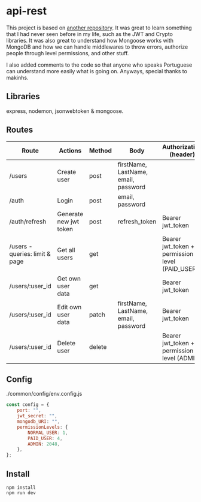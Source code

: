 # api-rest

This project is based on <a href="https://github.com/makinhs/rest-api-tutorial">another repository</a>. It was great to learn something that I had never seen before in my life, such as the JWT and Crypto libraries. It was also great to understand how Mongoose works with MongoDB and how we can handle middlewares to throw errors, authorize people through level permissions, and other stuff.

I also added comments to the code so that anyone who speaks Portuguese can understand more easily what is going on. Anyways, special thanks to makinhs.

## Libraries

express, nodemon, jsonwebtoken & mongoose.

## Routes

| Route                          | Actions                | Method | Body                                 | Authorization (header)                          |
| ------------------------------ | ---------------------- | ------ | ------------------------------------ | ----------------------------------------------- |
| /users                         | Create user            | post   | firstName, LastName, email, password |                                                 |
| /auth                          | Login                  | post   | email, password                      |                                                 |
| /auth/refresh                  | Generate new jwt token | post   | refresh_token                        | Bearer jwt_token                                |
| /users - queries: limit & page | Get all users          | get    |                                      | Bearer jwt_token + permission level (PAID_USER) |
| /users/:user_id                | Get own user data      | get    |                                      | Bearer jwt_token                                |
| /users/:user_id                | Edit own user data     | patch  | firstName, LastName, email, password | Bearer jwt_token                                |
| /users/:user_id                | Delete user            | delete |                                      | Bearer jwt_token + permission level (ADMIN)     |

## Config

./common/config/env.config.js

```js
const config = {
    port: "",
    jwt_secret: "",
    mongodb_URI: "",
    permissionLevels: {
        NORMAL_USER: 1,
        PAID_USER: 4,
        ADMIN: 2048,
    },
};
```

## Install

```batch
npm install
npm run dev
```
